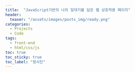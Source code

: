 ```yaml
---
title:  "JavaScript기반의 나의 일대기를 담은 웹 상호작용 페이지"
header:
  teaser: "/assets/images/posts_img/ready.png"
categories:
  - Projects
  - Code
tags:
  - front-end
  - html/css/js
toc: true
toc_sticky: true
toc_label: "청사진"
---
```



